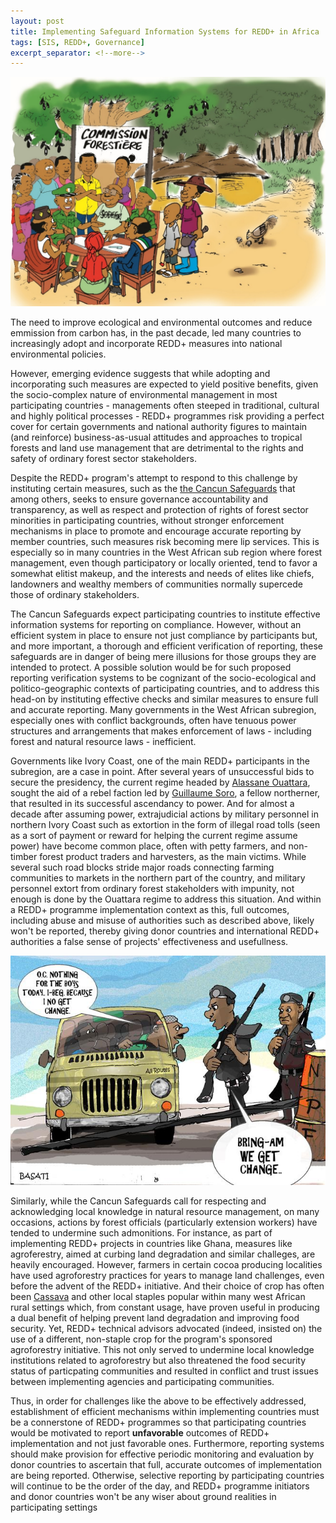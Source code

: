 ```yaml
---
layout: post
title: Implementing Safeguard Information Systems for REDD+ in Africa
tags: [SIS, REDD+, Governance]
excerpt_separator: <!--more-->
---
```


<p align="center"> <img src="/assets/img/pexels/ivorycoast.jpg"></p>


The need to improve ecological and environmental outcomes and reduce emmission from carbon has, in the past decade, led many countries to increasingly adopt and incorporate REDD+ measures into national environmental policies. 

<!--more--> 

However, emerging evidence suggests that while adopting and incorporating such measures are expected to yield positive benefits, given the socio-complex nature of environmental management in most participating countries - managements often steeped in traditional, cultural and highly political processes - REDD+ programmes risk providing a perfect cover for certain governments and national authority figures to maintain (and reinforce) business-as-usual attitudes and approaches to tropical forests and land use management that are detrimental to the rights and safety of ordinary forest sector stakeholders. 

Despite the REDD+ program's attempt to respond to this challenge by instituting certain measures, such as the [the Cancun Safeguards](https://redd.unfccc.int/fact-sheets/safeguards.html) that among others, seeks to ensure governance accountability and transparency, as well as respect and protection of rights of forest sector minorities in participating countries, without stronger enforcement mechanisms in place to promote and encourage accurate reporting by member countries, such measures risk becoming mere lip services. This is especially so in many countries in the West African sub region where forest management, even though participatory or locally oriented, tend to favor a somewhat elitist makeup, and the interests and needs of elites like chiefs, landowners and wealthy members of communities normally supercede those of ordinary stakeholders.

The Cancun Safeguards expect participating countries to institute effective information systems for reporting on compliance. However, without an efficient system in place to ensure not just compliance by participants but, and more important, a thorough and efficient verification of reporting, these safeguards are in danger of being mere illusions for those groups they are intended to protect. A possible solution would be for such proposed reporting verification systems to be cognizant of the socio-ecological and politico-geographic contexts of participating countries, and to address this head-on by  instituting effective checks and similar measures to ensure full and accurate reporting. Many governments in the West African subregion, especially ones with conflict backgrounds, often have tenuous power structures and arrangements that makes enforcement of laws - including forest and natural resource laws - inefficient. 

Governments like Ivory Coast, one of the main REDD+ participants in the subregion, are a case in point. After several years of unsuccessful bids to secure the presidency, the current regime headed by [Alassane Ouattara](https://en.wikipedia.org/wiki/Alassane_Ouattara), sought the aid of a rebel faction led by [Guillaume Soro](https://en.wikipedia.org/wiki/Guillaume_Soro), a fellow northerner, that resulted in its successful ascendancy to power. And for almost a decade after assuming power, extrajudicial actions by military personnel in northern Ivory Coast such as extortion in the form of illegal road tolls (seen as a sort of payment or reward for helping the current regime assume power) have become common place, often with petty farmers, and non-timber forest product traders and harvesters, as the main victims. While several such road blocks stride major roads connecting farming communities to markets in the northern part of the country, and military personnel extort from ordinary forest stakeholders with impunity, not enough is done by the Ouattara regime to address this situation. And within a REDD+ programme implementation context as this, full outcomes, including abuse and misuse of authorities such as described above, likely won't be reported, thereby giving donor countries and international REDD+ authorities a false sense of projects' effectiveness and usefullness. 

<p align="center"> <img src="/assets/img/pexels/Nigeria.jpg"></p>

Similarly, while the Cancun Safeguards call for respecting and acknowledging local knowledge in natural resource management, on many occasions, actions by forest officials (particularly extension workers) have tended to undermine such admonitions. For instance, as part of implementing REDD+ projects in countries like Ghana, measures like agroferestry, aimed at curbing land degradation and similar challeges, are heavily encouraged. However, farmers in certain cocoa producing localities have used agroforestry practices for years to manage land challenges, even before the advent of the REDD+ initiative. And their choice of crop has often been [Cassava](https://en.wikipedia.org/wiki/Cassava) and other local staples popular within many west African rural settings which, from constant usage, have proven useful in producing a dual benefit of helping prevent land degradation and improving food security. Yet, REDD+ technical advisors advocated (indeed, insisted on) the use of a different, non-staple crop for the program's sponsored agroforestry initiative. This not only served to undermine local knowledge institutions related to agroforestry but also threatened the food security status of particpating communities and resulted in conflict and trust issues between implementing agencies and participating communities.

Thus, in order for challenges like the above to be effectively addressed, establishment of efficient mechanisms within implementing countries must be a connerstone of REDD+ programmes so that participating countries would be motivated to report **unfavorable** outcomes of REDD+ implementation and not just favorable ones. Furthermore, reporting systems should make provision for effective periodic monitoring and evaluation by donor countries to ascertain that full, accurate outcomes of implementation are being reported. Otherwise, selective reporting by participating countries will continue to be the order of the day, and REDD+ programme initiators and donor countries won't be any wiser about ground realities in participating settings



